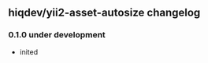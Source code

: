 hiqdev/yii2-asset-autosize changelog
------------------------------------

### 0.1.0 under development

- inited

